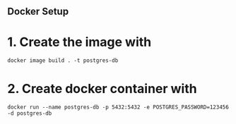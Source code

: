 ## Docker Setup

# 1. Create the image with

```
docker image build . -t postgres-db
```

# 2. Create docker container with
```
docker run --name postgres-db -p 5432:5432 -e POSTGRES_PASSWORD=123456 -d postgres-db
```
